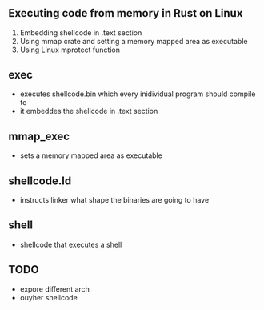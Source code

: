 #

## Executing code from memory in Rust on Linux

1. Embedding shellcode in .text section
2. Using mmap crate and setting a memory mapped area as executable
3. Using Linux mprotect function

## exec

- executes shellcode.bin which every inidividual program should compile to
- it embeddes the shellcode in .text section

## mmap_exec

- sets a memory mapped area as executable

## shellcode.ld

- instructs linker what shape the binaries are going to have


## shell

- shellcode that executes a shell


## TODO 

- expore different arch
- ouyher shellcode
